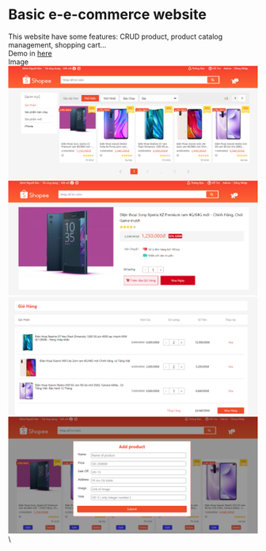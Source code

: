 # Basic e-e-commerce website
This website have some features: CRUD product, product catalog management, shopping cart...\
Demo in [here](https://hoanghien99qn.github.io/shopee-cover/)\
Image\
![home](./src/assets/img/demo1.png)\
![detail](./src/assets/img/demo2.png)\
![cart](./src/assets/img/demo3.png)\
![admin](./src/assets/img/demo4.png)\


